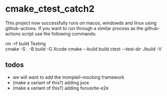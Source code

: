 # cmake_ctest_catch2
This project now successfully runs on macos, windowds and linux using github-actions.
If you want to run through a similar process as the github-actions script use the following commands:

rm -rf build Testing  
cmake -S . -B build -G Xcode
cmake --build build
ctest --test-dir ./build -V

## todos
* we will want to add the trompleil-mocking framework
* (make a variant of this?) adding juce
* (make a variant of this?) adding focusrite-e2e
